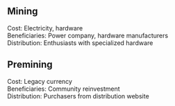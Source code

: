 ## Mining  
Cost: Electricity, hardware  
Beneficiaries: Power company, hardware manufacturers  
Distribution: Enthusiasts with specialized hardware  

## Premining  
Cost: Legacy currency  
Beneficiaries: Community reinvestment  
Distribution: Purchasers from distribution website  